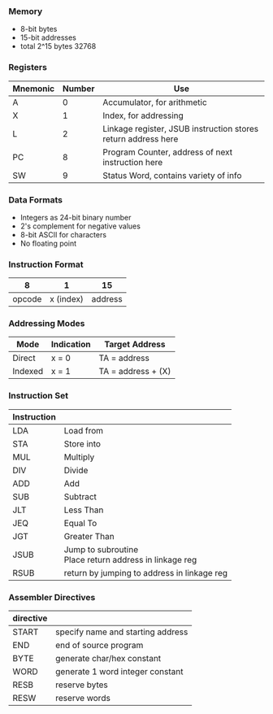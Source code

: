 ### Memory
- 8-bit bytes
- 15-bit addresses
- total 2^15 bytes 32768

### Registers

| Mnemonic | Number | Use                                                           |
| -------- | ------ | ------------------------------------------------------------- |
| A        | 0      | Accumulator, for arithmetic                                   |
| X        | 1      | Index, for addressing                                         |
| L        | 2      | Linkage register, JSUB instruction stores return address here |
| PC       | 8      | Program Counter, address of next instruction here             |
| SW       | 9      | Status Word, contains variety of info                         |
### Data Formats
- Integers as 24-bit binary number
- 2's complement for negative values
- 8-bit ASCII for characters
- No floating point

### Instruction Format

| 8      | 1         | 15      |
| ------ | --------- | ------- |
| opcode | x (index) | address |
### Addressing Modes

| Mode    | Indication | Target Address     |
| ------- | ---------- | ------------------ |
| Direct  | x = 0      | TA = address       |
| Indexed | x = 1      | TA = address + (X) |
### Instruction Set

| Instruction |                                                           |
| ----------- | --------------------------------------------------------- |
| LDA         | Load from                                                 |
| STA         | Store into                                                |
| MUL         | Multiply                                                  |
| DIV         | Divide                                                    |
| ADD         | Add                                                       |
| SUB         | Subtract                                                  |
| JLT         | Less Than                                                 |
| JEQ         | Equal To                                                  |
| JGT         | Greater Than                                              |
| JSUB        | Jump to subroutine<br>Place return address in linkage reg |
| RSUB        | return by jumping to address in linkage reg               |

### Assembler Directives


| directive |                                   |
| --------- | --------------------------------- |
| START     | specify name and starting address |
| END       | end of source program             |
| BYTE      | generate char/hex constant        |
| WORD      | generate 1 word integer constant  |
| RESB      | reserve bytes                     |
| RESW      | reserve words                     |
